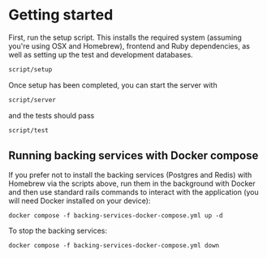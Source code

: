 # Getting started

First, run the setup script. This installs the required system (assuming you're
using OSX and Homebrew), frontend and Ruby dependencies, as well as setting up
the test and development databases.

```bash
script/setup
```

Once setup has been completed, you can start the server with

```bash
script/server
```

and the tests should pass

```bash
script/test
```

## Running backing services with Docker compose

If you prefer not to install the backing services (Postgres and Redis) with
Homebrew via the scripts above, run them in the background with Docker and
then use standard rails commands to interact with the application (you will need
Docker installed on your device):

```
docker compose -f backing-services-docker-compose.yml up -d
```

To stop the backing services:

```
docker compose -f backing-services-docker-compose.yml down
```
